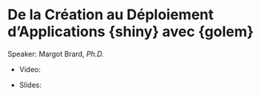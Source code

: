 # De la Création au Déploiement d’Applications {shiny} avec {golem}

Speaker: Margot Brard, *Ph.D.*

- Video: 

- Slides: 
